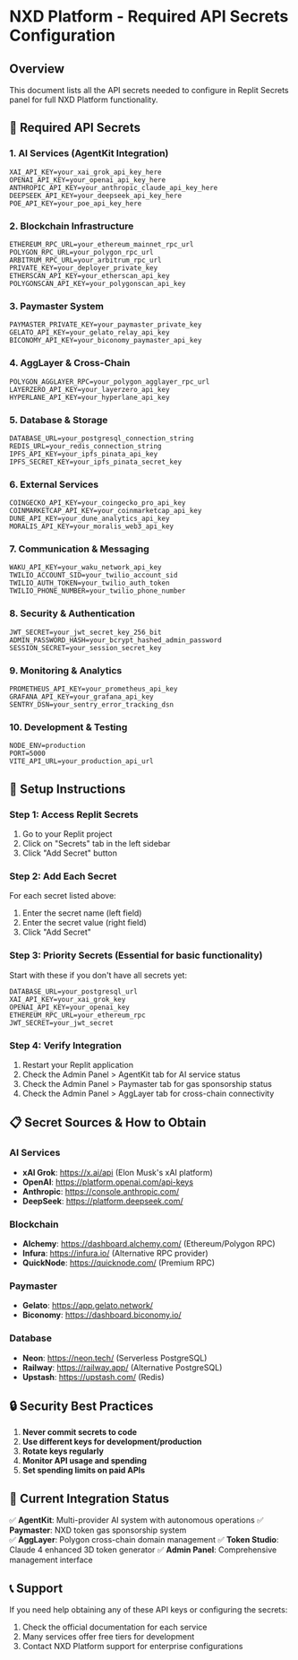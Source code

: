 # NXD Platform - Required API Secrets Configuration

## Overview
This document lists all the API secrets needed to configure in Replit Secrets panel for full NXD Platform functionality.

## 🔐 Required API Secrets

### 1. AI Services (AgentKit Integration)
```
XAI_API_KEY=your_xai_grok_api_key_here
OPENAI_API_KEY=your_openai_api_key_here
ANTHROPIC_API_KEY=your_anthropic_claude_api_key_here
DEEPSEEK_API_KEY=your_deepseek_api_key_here
POE_API_KEY=your_poe_api_key_here
```

### 2. Blockchain Infrastructure
```
ETHEREUM_RPC_URL=your_ethereum_mainnet_rpc_url
POLYGON_RPC_URL=your_polygon_rpc_url
ARBITRUM_RPC_URL=your_arbitrum_rpc_url
PRIVATE_KEY=your_deployer_private_key
ETHERSCAN_API_KEY=your_etherscan_api_key
POLYGONSCAN_API_KEY=your_polygonscan_api_key
```

### 3. Paymaster System
```
PAYMASTER_PRIVATE_KEY=your_paymaster_private_key
GELATO_API_KEY=your_gelato_relay_api_key
BICONOMY_API_KEY=your_biconomy_paymaster_api_key
```

### 4. AggLayer & Cross-Chain
```
POLYGON_AGGLAYER_RPC=your_polygon_agglayer_rpc_url
LAYERZERO_API_KEY=your_layerzero_api_key
HYPERLANE_API_KEY=your_hyperlane_api_key
```

### 5. Database & Storage
```
DATABASE_URL=your_postgresql_connection_string
REDIS_URL=your_redis_connection_string
IPFS_API_KEY=your_ipfs_pinata_api_key
IPFS_SECRET_KEY=your_ipfs_pinata_secret_key
```

### 6. External Services
```
COINGECKO_API_KEY=your_coingecko_pro_api_key
COINMARKETCAP_API_KEY=your_coinmarketcap_api_key
DUNE_API_KEY=your_dune_analytics_api_key
MORALIS_API_KEY=your_moralis_web3_api_key
```

### 7. Communication & Messaging
```
WAKU_API_KEY=your_waku_network_api_key
TWILIO_ACCOUNT_SID=your_twilio_account_sid
TWILIO_AUTH_TOKEN=your_twilio_auth_token
TWILIO_PHONE_NUMBER=your_twilio_phone_number
```

### 8. Security & Authentication
```
JWT_SECRET=your_jwt_secret_key_256_bit
ADMIN_PASSWORD_HASH=your_bcrypt_hashed_admin_password
SESSION_SECRET=your_session_secret_key
```

### 9. Monitoring & Analytics
```
PROMETHEUS_API_KEY=your_prometheus_api_key
GRAFANA_API_KEY=your_grafana_api_key
SENTRY_DSN=your_sentry_error_tracking_dsn
```

### 10. Development & Testing
```
NODE_ENV=production
PORT=5000
VITE_API_URL=your_production_api_url
```

## 🚀 Setup Instructions

### Step 1: Access Replit Secrets
1. Go to your Replit project
2. Click on "Secrets" tab in the left sidebar
3. Click "Add Secret" button

### Step 2: Add Each Secret
For each secret listed above:
1. Enter the secret name (left field)
2. Enter the secret value (right field)
3. Click "Add Secret"

### Step 3: Priority Secrets (Essential for basic functionality)
Start with these if you don't have all secrets yet:
```
DATABASE_URL=your_postgresql_url
XAI_API_KEY=your_xai_grok_key
OPENAI_API_KEY=your_openai_key
ETHEREUM_RPC_URL=your_ethereum_rpc
JWT_SECRET=your_jwt_secret
```

### Step 4: Verify Integration
1. Restart your Replit application
2. Check the Admin Panel > AgentKit tab for AI service status
3. Check the Admin Panel > Paymaster tab for gas sponsorship status
4. Check the Admin Panel > AggLayer tab for cross-chain connectivity

## 📋 Secret Sources & How to Obtain

### AI Services
- **xAI Grok**: https://x.ai/api (Elon Musk's xAI platform)
- **OpenAI**: https://platform.openai.com/api-keys
- **Anthropic**: https://console.anthropic.com/
- **DeepSeek**: https://platform.deepseek.com/

### Blockchain
- **Alchemy**: https://dashboard.alchemy.com/ (Ethereum/Polygon RPC)
- **Infura**: https://infura.io/ (Alternative RPC provider)
- **QuickNode**: https://quicknode.com/ (Premium RPC)

### Paymaster
- **Gelato**: https://app.gelato.network/
- **Biconomy**: https://dashboard.biconomy.io/

### Database
- **Neon**: https://neon.tech/ (Serverless PostgreSQL)
- **Railway**: https://railway.app/ (Alternative PostgreSQL)
- **Upstash**: https://upstash.com/ (Redis)

## 🔒 Security Best Practices

1. **Never commit secrets to code**
2. **Use different keys for development/production**
3. **Rotate keys regularly**
4. **Monitor API usage and spending**
5. **Set spending limits on paid APIs**

## 🎯 Current Integration Status

✅ **AgentKit**: Multi-provider AI system with autonomous operations
✅ **Paymaster**: NXD token gas sponsorship system  
✅ **AggLayer**: Polygon cross-chain domain management
✅ **Token Studio**: Claude 4 enhanced 3D token generator
✅ **Admin Panel**: Comprehensive management interface

## 📞 Support

If you need help obtaining any of these API keys or configuring the secrets:
1. Check the official documentation for each service
2. Many services offer free tiers for development
3. Contact NXD Platform support for enterprise configurations